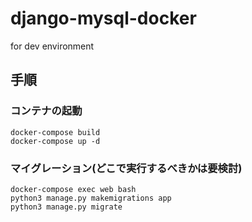 # django-mysql-docker
for dev environment


## 手順

### コンテナの起動

```
docker-compose build
docker-compose up -d
```

### マイグレーション(どこで実行するべきかは要検討)

```
docker-compose exec web bash
python3 manage.py makemigrations app
python3 manage.py migrate
```